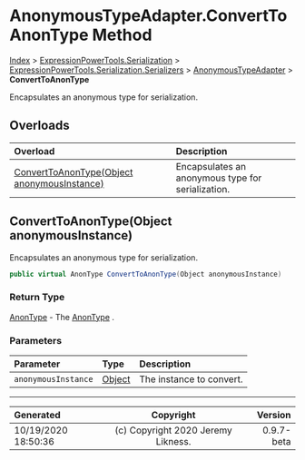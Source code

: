 ﻿# AnonymousTypeAdapter.ConvertToAnonType Method

[Index](../index.md) > [ExpressionPowerTools.Serialization](ExpressionPowerTools.Serialization.a.md) > [ExpressionPowerTools.Serialization.Serializers](ExpressionPowerTools.Serialization.Serializers.n.md) > [AnonymousTypeAdapter](ExpressionPowerTools.Serialization.Serializers.AnonymousTypeAdapter.cs.md) > **ConvertToAnonType**

Encapsulates an anonymous type for serialization.

## Overloads

| Overload | Description |
| :-- | :-- |
| [ConvertToAnonType(Object anonymousInstance)](#converttoanontypeobject-anonymousinstance) | Encapsulates an anonymous type for serialization. |
## ConvertToAnonType(Object anonymousInstance)

Encapsulates an anonymous type for serialization.

```csharp
public virtual AnonType ConvertToAnonType(Object anonymousInstance)
```

### Return Type

 [AnonType](ExpressionPowerTools.Serialization.Serializers.AnonType.cs.md)  - The [AnonType](ExpressionPowerTools.Serialization.Serializers.AnonType.cs.md) .

### Parameters

| Parameter | Type | Description |
| :-- | :-- | :-- |
| `anonymousInstance` | [Object](https://docs.microsoft.com/dotnet/api/system.object) | The instance to convert. |



---

| Generated | Copyright | Version |
| :-- | :-: | --: |
| 10/19/2020 18:50:36 | (c) Copyright 2020 Jeremy Likness. | 0.9.7-beta |
